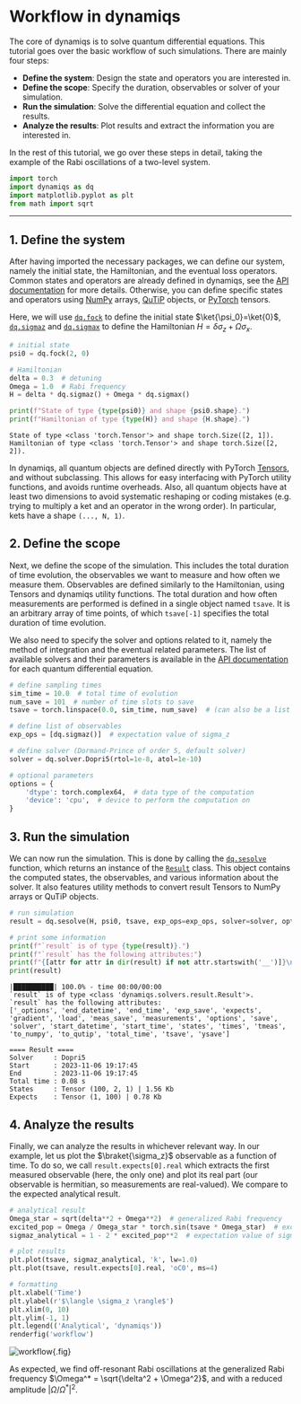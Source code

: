 # Workflow in dynamiqs

The core of dynamiqs is to solve quantum differential equations. This tutorial goes over the basic workflow of such simulations. There are mainly four steps:

- **Define the system**: Design the state and operators you are interested in.
- **Define the scope**: Specify the duration, observables or solver of your simulation.
- **Run the simulation**: Solve the differential equation and collect the results.
- **Analyze the results**: Plot results and extract the information you are interested in.

In the rest of this tutorial, we go over these steps in detail, taking the example of the Rabi oscillations of a two-level system.

```python
import torch
import dynamiqs as dq
import matplotlib.pyplot as plt
from math import sqrt
```

***

## 1. Define the system

After having imported the necessary packages, we can define our system, namely the initial state, the Hamiltonian, and the eventual loss operators. Common states and operators are already defined in dynamiqs, see the [API documentation](../python_api/index.md) for more details. Otherwise, you can define specific states and operators using [NumPy](https://numpy.org/) arrays, [QuTiP](http://qutip.org/) objects, or [PyTorch](https://pytorch.org/) tensors.

Here, we will use [`dq.fock`](../python_api/utils/states/fock.md) to define the initial state $\ket{\psi_0}=\ket{0}$, [`dq.sigmaz`](../python_api/utils/operators/sigmaz.md) and [`dq.sigmax`](../python_api/utils/operators/sigmax.md) to define the Hamiltonian $H = \delta \sigma_z + \Omega \sigma_x$.

```python
# initial state
psi0 = dq.fock(2, 0)

# Hamiltonian
delta = 0.3  # detuning
Omega = 1.0  # Rabi frequency
H = delta * dq.sigmaz() + Omega * dq.sigmax()

print(f"State of type {type(psi0)} and shape {psi0.shape}.")
print(f"Hamiltonian of type {type(H)} and shape {H.shape}.")
```

```text
State of type <class 'torch.Tensor'> and shape torch.Size([2, 1]).
Hamiltonian of type <class 'torch.Tensor'> and shape torch.Size([2, 2]).
```

In dynamiqs, all quantum objects are defined directly with PyTorch [Tensors](https://pytorch.org/docs/stable/tensors.html), and without subclassing. This allows for easy interfacing with PyTorch utility functions, and avoids runtime overheads. Also, all quantum objects have at least two dimensions to avoid systematic reshaping or coding mistakes (e.g. trying to multiply a ket and an operator in the wrong order).
In particular, kets have a shape `(..., N, 1)`.

## 2. Define the scope

Next, we define the scope of the simulation. This includes the total duration of time evolution, the observables we want to measure and how often we measure them. Observables are defined similarly to the Hamiltonian, using Tensors and dynamiqs utility functions. The total duration and how often measurements are performed is defined in a single object named `tsave`. It is an arbitrary array of time points, of which `tsave[-1]` specifies the total duration of time evolution.

We also need to specify the solver and options related to it, namely the method of integration and the eventual related parameters. The list of available solvers and their parameters is available in the [API documentation](../python_api/index.md) for each quantum differential equation.

```python
# define sampling times
sim_time = 10.0  # total time of evolution
num_save = 101  # number of time slots to save
tsave = torch.linspace(0.0, sim_time, num_save)  # (can also be a list or a numpy.array)

# define list of observables
exp_ops = [dq.sigmaz()]  # expectation value of sigma_z

# define solver (Dormand-Prince of order 5, default solver)
solver = dq.solver.Dopri5(rtol=1e-8, atol=1e-10)

# optional parameters
options = {
    'dtype': torch.complex64,  # data type of the computation
    'device': 'cpu',  # device to perform the computation on
}
```

## 3. Run the simulation

We can now run the simulation. This is done by calling the [`dq.sesolve`](../python_api/solvers/sesolve.md) function, which returns an instance of the [`Result`](../python_api/index.md) class. This object contains the computed states, the observables, and various information about the solver. It also features utility methods to convert result Tensors to NumPy arrays or QuTiP objects.

```python
# run simulation
result = dq.sesolve(H, psi0, tsave, exp_ops=exp_ops, solver=solver, options=options)

# print some information
print(f"`result` is of type {type(result)}.")
print(f"`result` has the following attributes:")
print(f"{[attr for attr in dir(result) if not attr.startswith('__')]}\n")
print(result)
```

```text
|██████████| 100.0% - time 00:00/00:00
`result` is of type <class 'dynamiqs.solvers.result.Result'>.
`result` has the following attributes:
['_options', 'end_datetime', 'end_time', 'exp_save', 'expects', 'gradient', 'load', 'meas_save', 'measurements', 'options', 'save', 'solver', 'start_datetime', 'start_time', 'states', 'times', 'tmeas', 'to_numpy', 'to_qutip', 'total_time', 'tsave', 'ysave']

==== Result ====
Solver     : Dopri5
Start      : 2023-11-06 19:17:45
End        : 2023-11-06 19:17:45
Total time : 0.08 s
States     : Tensor (100, 2, 1) | 1.56 Kb
Expects    : Tensor (1, 100) | 0.78 Kb
```

## 4. Analyze the results

Finally, we can analyze the results in whichever relevant way. In our example, let us plot the $\braket{\sigma_z}$ observable as a function of time. To do so, we call `result.expects[0].real` which extracts the first measured observable (here, the only one) and plot its real part (our observable is hermitian, so measurements are real-valued). We compare to the expected analytical result.

```python
# analytical result
Omega_star = sqrt(delta**2 + Omega**2)  # generalized Rabi frequency
excited_pop = Omega / Omega_star * torch.sin(tsave * Omega_star)  # excited population
sigmaz_analytical = 1 - 2 * excited_pop**2  # expectation value of sigma_z

# plot results
plt.plot(tsave, sigmaz_analytical, 'k', lw=1.0)
plt.plot(tsave, result.expects[0].real, 'oC0', ms=4)

# formatting
plt.xlabel('Time')
plt.ylabel(r'$\langle \sigma_z \rangle$')
plt.xlim(0, 10)
plt.ylim(-1, 1)
plt.legend(('Analytical', 'dynamiqs'))
renderfig('workflow')
```

![workflow](/figs-docs/workflow.png){.fig}

As expected, we find off-resonant Rabi oscillations at the generalized Rabi frequency $\Omega^* = \sqrt{\delta^2 + \Omega^2}$, and with a reduced amplitude $|\Omega / \Omega^*|^2$.
